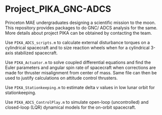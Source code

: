 # Project_PIKA_GNC-ADCS
Princeton MAE undergraduates designing a scientific mission to the moon. This repository provides packages to do GNC/ ADCS analysis for the same. More details about project PIKA can be obtained by contacting the team. 

Use `PIKA_ADCS_scripts.m` to calculate external disturbance torques on a cylindrical spacecraft and to size reaction wheels when for a cylindrical 3-axis stabilized spacecraft. 

Use `PIKA_Actuator.m` to solve coupled differential equations and find the Euler parameters and angular spin rate of spacecraft when corrections are made for thruster misalignment from center of mass. Same file can then be used to justify calculations on attitude control thrusters. 

Use `PIKA_Stationkeeping.m` to estimate delta v values in low lunar orbit for stationkeeping. 

Use `PIKA_ADCS_ControlPlay.m` to simulate open-loop (uncontrolled) and closed-loop (LQR) dynamical models for the on-orbit spacecraft.

